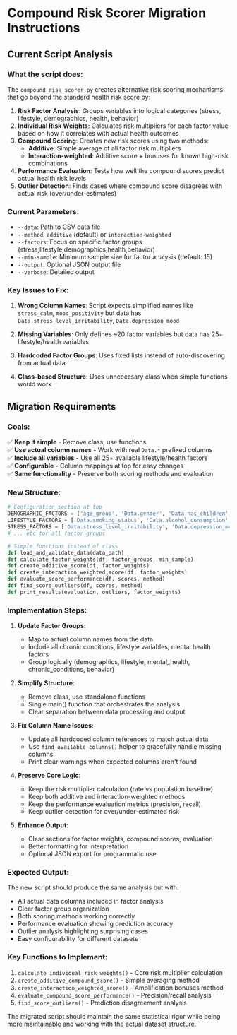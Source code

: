 # Compound Risk Scorer Migration Instructions

## Current Script Analysis

### What the script does:
The `compound_risk_scorer.py` creates alternative risk scoring mechanisms that go beyond the standard health risk score by:

1. **Risk Factor Analysis**: Groups variables into logical categories (stress, lifestyle, demographics, health, behavior)
2. **Individual Risk Weights**: Calculates risk multipliers for each factor value based on how it correlates with actual health outcomes
3. **Compound Scoring**: Creates new risk scores using two methods:
   - **Additive**: Simple average of all factor risk multipliers  
   - **Interaction-weighted**: Additive score + bonuses for known high-risk combinations
4. **Performance Evaluation**: Tests how well the compound scores predict actual health risk levels
5. **Outlier Detection**: Finds cases where compound score disagrees with actual risk (over/under-estimates)

### Current Parameters:
- `--data`: Path to CSV data file
- `--method`: `additive` (default) or `interaction-weighted` 
- `--factors`: Focus on specific factor groups (stress,lifestyle,demographics,health,behavior)
- `--min-sample`: Minimum sample size for factor analysis (default: 15)
- `--output`: Optional JSON output file
- `--verbose`: Detailed output

### Key Issues to Fix:

1. **Wrong Column Names**: Script expects simplified names like `stress_calm`, `mood_positivity` but data has `Data.stress_level_irritability`, `Data.depression_mood`

2. **Missing Variables**: Only defines ~20 factor variables but data has 25+ lifestyle/health variables

3. **Hardcoded Factor Groups**: Uses fixed lists instead of auto-discovering from actual data

4. **Class-based Structure**: Uses unnecessary class when simple functions would work

## Migration Requirements

### Goals:
✅ **Keep it simple** - Remove class, use functions  
✅ **Use actual column names** - Work with real `Data.*` prefixed columns  
✅ **Include all variables** - Use all 25+ available lifestyle/health factors  
✅ **Configurable** - Column mappings at top for easy changes  
✅ **Same functionality** - Preserve both scoring methods and evaluation  

### New Structure:

```python
# Configuration section at top
DEMOGRAPHIC_FACTORS = ['age_group', 'Data.gender', 'Data.has_children', 'bmi_category']
LIFESTYLE_FACTORS = ['Data.smoking_status', 'Data.alcohol_consumption', ...]
STRESS_FACTORS = ['Data.stress_level_irritability', 'Data.depression_mood', ...]
# ... etc for all factor groups

# Simple functions instead of class
def load_and_validate_data(data_path)
def calculate_factor_weights(df, factor_groups, min_sample)
def create_additive_score(df, factor_weights)
def create_interaction_weighted_score(df, factor_weights)
def evaluate_score_performance(df, scores, method)
def find_score_outliers(df, scores, method)
def print_results(evaluation, outliers, factor_weights)
```

### Implementation Steps:

1. **Update Factor Groups**: 
   - Map to actual column names from the data
   - Include all chronic conditions, lifestyle variables, mental health factors
   - Group logically (demographics, lifestyle, mental_health, chronic_conditions, behavior)

2. **Simplify Structure**:
   - Remove class, use standalone functions
   - Single main() function that orchestrates the analysis
   - Clear separation between data processing and output

3. **Fix Column Name Issues**:
   - Update all hardcoded column references to match actual data
   - Use `find_available_columns()` helper to gracefully handle missing columns
   - Print clear warnings when expected columns aren't found

4. **Preserve Core Logic**:
   - Keep the risk multiplier calculation (rate vs population baseline)
   - Keep both additive and interaction-weighted methods
   - Keep the performance evaluation metrics (precision, recall)
   - Keep outlier detection for over/under-estimated risk

5. **Enhance Output**:
   - Clear sections for factor weights, compound scores, evaluation
   - Better formatting for interpretation
   - Optional JSON export for programmatic use

### Expected Output:
The new script should produce the same analysis but with:
- All actual data columns included in factor analysis
- Clear factor group organization  
- Both scoring methods working correctly
- Performance evaluation showing prediction accuracy
- Outlier analysis highlighting surprising cases
- Easy configurability for different datasets

### Key Functions to Implement:

1. `calculate_individual_risk_weights()` - Core risk multiplier calculation
2. `create_additive_compound_score()` - Simple averaging method
3. `create_interaction_weighted_score()` - Amplification bonuses method  
4. `evaluate_compound_score_performance()` - Precision/recall analysis
5. `find_score_outliers()` - Prediction disagreement analysis

The migrated script should maintain the same statistical rigor while being more maintainable and working with the actual dataset structure.